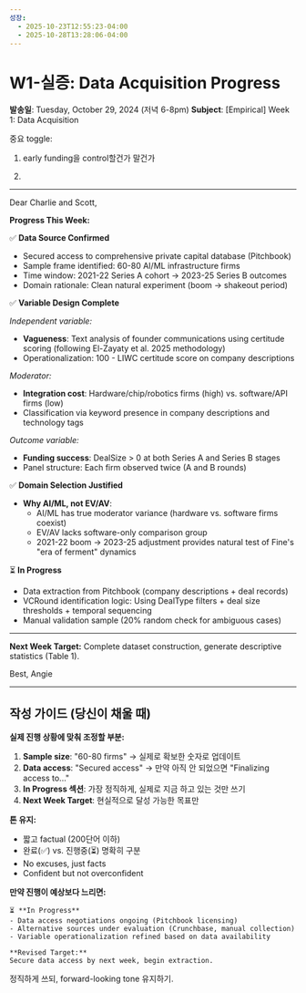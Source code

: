 ```yaml
---
성장:
  - 2025-10-23T12:55:23-04:00
  - 2025-10-28T13:28:06-04:00
---
```

# W1-실증: Data Acquisition Progress

**발송일**: Tuesday, October 29, 2024 (저녁 6-8pm)
**Subject**: [Empirical] Week 1: Data Acquisition

중요 toggle: 
1. early funding을 control할건가 말건가

2. 


---

Dear Charlie and Scott,

**Progress This Week:**

✅ **Data Source Confirmed**
- Secured access to comprehensive private capital database (Pitchbook)
- Sample frame identified: 60-80 AI/ML infrastructure firms
- Time window: 2021-22 Series A cohort → 2023-25 Series B outcomes
- Domain rationale: Clean natural experiment (boom → shakeout period)

✅ **Variable Design Complete**

*Independent variable:*
- **Vagueness**: Text analysis of founder communications using certitude scoring (following El-Zayaty et al. 2025 methodology)
- Operationalization: 100 - LIWC certitude score on company descriptions

*Moderator:*
- **Integration cost**: Hardware/chip/robotics firms (high) vs. software/API firms (low)
- Classification via keyword presence in company descriptions and technology tags

*Outcome variable:*
- **Funding success**: DealSize > 0 at both Series A and Series B stages
- Panel structure: Each firm observed twice (A and B rounds)

✅ **Domain Selection Justified**
- **Why AI/ML, not EV/AV**: 
  - AI/ML has true moderator variance (hardware vs. software firms coexist)
  - EV/AV lacks software-only comparison group
  - 2021-22 boom → 2023-25 adjustment provides natural test of Fine's "era of ferment" dynamics

⏳ **In Progress**
- Data extraction from Pitchbook (company descriptions + deal records)
- VCRound identification logic: Using DealType filters + deal size thresholds + temporal sequencing
- Manual validation sample (20% random check for ambiguous cases)

---

**Next Week Target:**
Complete dataset construction, generate descriptive statistics (Table 1).

Best,
Angie

---

## 작성 가이드 (당신이 채울 때)

**실제 진행 상황에 맞춰 조정할 부분:**

1. **Sample size**: "60-80 firms" → 실제로 확보한 숫자로 업데이트
2. **Data access**: "Secured access" → 만약 아직 안 되었으면 "Finalizing access to..."
3. **In Progress 섹션**: 가장 정직하게, 실제로 지금 하고 있는 것만 쓰기
4. **Next Week Target**: 현실적으로 달성 가능한 목표만

**톤 유지:**
- 짧고 factual (200단어 이하)
- 완료(✅) vs. 진행중(⏳) 명확히 구분
- No excuses, just facts
- Confident but not overconfident

**만약 진행이 예상보다 느리면:**
```
⏳ **In Progress**
- Data access negotiations ongoing (Pitchbook licensing)
- Alternative sources under evaluation (Crunchbase, manual collection)
- Variable operationalization refined based on data availability

**Revised Target:**
Secure data access by next week, begin extraction.
```

정직하게 쓰되, forward-looking tone 유지하기.
